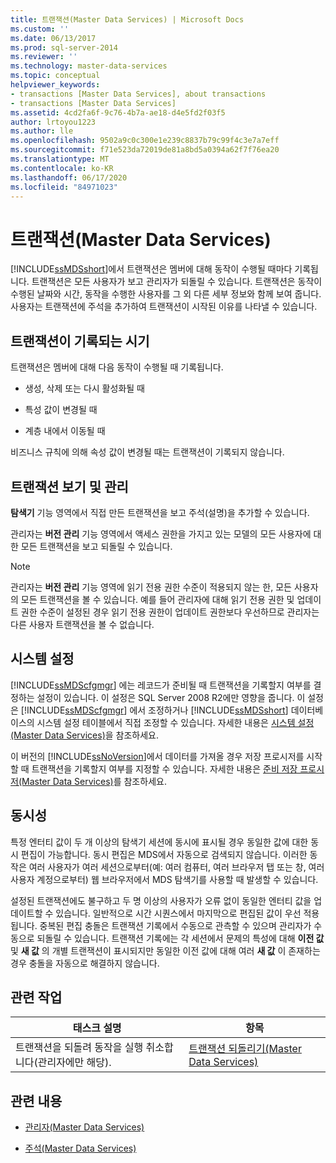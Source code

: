 ```yaml
---
title: 트랜잭션(Master Data Services) | Microsoft Docs
ms.custom: ''
ms.date: 06/13/2017
ms.prod: sql-server-2014
ms.reviewer: ''
ms.technology: master-data-services
ms.topic: conceptual
helpviewer_keywords:
- transactions [Master Data Services], about transactions
- transactions [Master Data Services]
ms.assetid: 4cd2fa6f-9c76-4b7a-ae18-d4e5fd2f03f5
author: lrtoyou1223
ms.author: lle
ms.openlocfilehash: 9502a9c0c300e1e239c8837b79c99f4c3e7a7eff
ms.sourcegitcommit: f71e523da72019de81a8bd5a0394a62f7f76ea20
ms.translationtype: MT
ms.contentlocale: ko-KR
ms.lasthandoff: 06/17/2020
ms.locfileid: "84971023"
---
```

# <a name="transactions-master-data-services"></a>트랜잭션(Master Data Services)
  [!INCLUDE[ssMDSshort](../includes/ssmdsshort-md.md)]에서 트랜잭션은 멤버에 대해 동작이 수행될 때마다 기록됩니다. 트랜잭션은 모든 사용자가 보고 관리자가 되돌릴 수 있습니다. 트랜잭션은 동작이 수행된 날짜와 시간, 동작을 수행한 사용자를 그 외 다른 세부 정보와 함께 보여 줍니다. 사용자는 트랜잭션에 주석을 추가하여 트랜잭션이 시작된 이유를 나타낼 수 있습니다.  
  
## <a name="when-transaction-are-recorded"></a>트랜잭션이 기록되는 시기  
 트랜잭션은 멤버에 대해 다음 동작이 수행될 때 기록됩니다.  
  
-   생성, 삭제 또는 다시 활성화될 때  
  
-   특성 값이 변경될 때  
  
-   계층 내에서 이동될 때  
  
 비즈니스 규칙에 의해 속성 값이 변경될 때는 트랜잭션이 기록되지 않습니다.  
  
## <a name="view-and-manage-transactions"></a>트랜잭션 보기 및 관리  
 **탐색기** 기능 영역에서 직접 만든 트랜잭션을 보고 주석(설명)을 추가할 수 있습니다.  
  
 관리자는 **버전 관리** 기능 영역에서 액세스 권한을 가지고 있는 모델의 모든 사용자에 대한 모든 트랜잭션을 보고 되돌릴 수 있습니다.  
  
> [!NOTE]  
>  관리자는 **버전 관리** 기능 영역에 읽기 전용 권한 수준이 적용되지 않는 한, 모든 사용자의 모든 트랜잭션을 볼 수 있습니다. 예를 들어 관리자에 대해 읽기 전용 권한 및 업데이트 권한 수준이 설정된 경우 읽기 전용 권한이 업데이트 권한보다 우선하므로 관리자는 다른 사용자 트랜잭션을 볼 수 없습니다.

## <a name="system-settings"></a>시스템 설정  
 [!INCLUDE[ssMDScfgmgr](../includes/ssmdscfgmgr-md.md)] 에는 레코드가 준비될 때 트랜잭션을 기록할지 여부를 결정하는 설정이 있습니다. 이 설정은 SQL Server 2008 R2에만 영향을 줍니다. 이 설정은 [!INCLUDE[ssMDScfgmgr](../includes/ssmdscfgmgr-md.md)] 에서 조정하거나 [!INCLUDE[ssMDSshort](../includes/ssmdsshort-md.md)] 데이터베이스의 시스템 설정 테이블에서 직접 조정할 수 있습니다. 자세한 내용은 [시스템 설정&#40;Master Data Services&#41;](system-settings-master-data-services.md)을 참조하세요.  
  
 이 버전의 [!INCLUDE[ssNoVersion](../includes/ssnoversion-md.md)]에서 데이터를 가져올 경우 저장 프로시저를 시작할 때 트랜잭션을 기록할지 여부를 지정할 수 있습니다. 자세한 내용은 [준비 저장 프로시저&#40;Master Data Services&#41;](../../2014/master-data-services/staging-stored-procedure-master-data-services.md)를 참조하세요.  
  
## <a name="concurrency"></a>동시성  
 특정 엔터티 값이 두 개 이상의 탐색기 세션에 동시에 표시될 경우 동일한 값에 대한 동시 편집이 가능합니다. 동시 편집은 MDS에서 자동으로 검색되지 않습니다. 이러한 동작은 여러 사용자가 여러 세션으로부터(예: 여러 컴퓨터, 여러 브라우저 탭 또는 창, 여러 사용자 계정으로부터) 웹 브라우저에서 MDS 탐색기를 사용할 때 발생할 수 있습니다.  
  
 설정된 트랜잭션에도 불구하고 두 명 이상의 사용자가 오류 없이 동일한 엔터티 값을 업데이트할 수 있습니다. 일반적으로 시간 시퀀스에서 마지막으로 편집된 값이 우선 적용됩니다. 중복된 편집 충돌은 트랜잭션 기록에서 수동으로 관측할 수 있으며 관리자가 수동으로 되돌릴 수 있습니다. 트랜잭션 기록에는 각 세션에서 문제의 특성에 대해 **이전 값** 및 **새 값** 의 개별 트랜잭션이 표시되지만 동일한 이전 값에 대해 여러 **새 값** 이 존재하는 경우 충돌을 자동으로 해결하지 않습니다.  
  
## <a name="related-tasks"></a>관련 작업  
  
|태스크 설명|항목|  
|----------------------|-----------|  
|트랜잭션을 되돌려 동작을 실행 취소합니다(관리자에만 해당).|[트랜잭션 되돌리기&#40;Master Data Services&#41;](../../2014/master-data-services/reverse-a-transaction-master-data-services.md)|  
  
## <a name="related-content"></a>관련 내용  
  
-   [관리자&#40;Master Data Services&#41;](../../2014/master-data-services/administrators-master-data-services.md)  
  
-   [주석&#40;Master Data Services&#41;](../../2014/master-data-services/annotations-master-data-services.md)  
  
  
